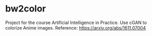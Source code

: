 # bw2color
Project for the course Artificial Intelligence in Practice.
Use cGAN to colorize Anime images.
Reference: https://arxiv.org/abs/1611.07004
